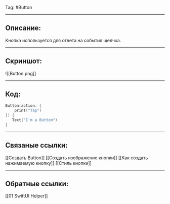 Tag: #Button

---
## Описание:
Кнопка используется для ответа на события щелчка.

---
## Скриншот:
![[Button.png]]

---
## Код:

``` swift
Button(action: {
    print("Tap")
}) {
   Text("I'm a Button")
}
```

---
## Связаные ссылки:
[[Создать Button]]
[[Создать изображение кнопки]]
[[Как создать нажимаемую кнопку]]
[[Стиль кнопки]]

---
## Обратные ссылки:
[[01 SwiftUI Helper]]